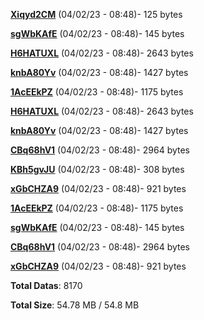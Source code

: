 [**Xiqyd2CM**](/data/Xiqyd2CM.txt) (04/02/23 - 08:48)- 125 bytes

[**sgWbKAfE**](/data/sgWbKAfE.txt) (04/02/23 - 08:48)- 145 bytes

[**H6HATUXL**](/data/H6HATUXL.txt) (04/02/23 - 08:48)- 2643 bytes

[**knbA80Yv**](/data/knbA80Yv.txt) (04/02/23 - 08:48)- 1427 bytes

[**1AcEEkPZ**](/data/1AcEEkPZ.txt) (04/02/23 - 08:48)- 1175 bytes

[**H6HATUXL**](/data/H6HATUXL.txt) (04/02/23 - 08:48)- 2643 bytes

[**knbA80Yv**](/data/knbA80Yv.txt) (04/02/23 - 08:48)- 1427 bytes

[**CBq68hV1**](/data/CBq68hV1.txt) (04/02/23 - 08:48)- 2964 bytes

[**KBh5gvJU**](/data/KBh5gvJU.txt) (04/02/23 - 08:48)- 308 bytes

[**xGbCHZA9**](/data/xGbCHZA9.txt) (04/02/23 - 08:48)- 921 bytes

[**1AcEEkPZ**](/data/1AcEEkPZ.txt) (04/02/23 - 08:48)- 1175 bytes

[**sgWbKAfE**](/data/sgWbKAfE.txt) (04/02/23 - 08:48)- 145 bytes

[**CBq68hV1**](/data/CBq68hV1.txt) (04/02/23 - 08:48)- 2964 bytes

[**xGbCHZA9**](/data/xGbCHZA9.txt) (04/02/23 - 08:48)- 921 bytes

**Total Datas**: 8170

**Total Size**: 54.78 MB / 54.8 MB